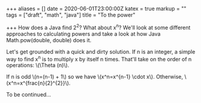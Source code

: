 +++
aliases = []
date = 2020-06-01T23:00:00Z
katex = true
markup = ""
tags = ["draft", "math", "java"]
title = "To the power"

+++
How does a Java find 2<sup>2</sup>? What about x<sup>n</sup>? We'll look at some different approaches to calculating powers and take a look at how Java Math.pow(double, double) does it.

Let's get grounded with a quick and dirty solution. If n is an integer, a simple way to find x<sup>n</sup> is to multiply x by itself n times. That'll take on the order of n operations: \\(\Theta (n)\\).

If n is odd \\(n=(n-1) + 1\\) so we have \\(x^n=x^{n-1} \cdot x\\). Otherwise, \\(x^n=x^{frac{n}{2}^{2}}\\).

To be continued...